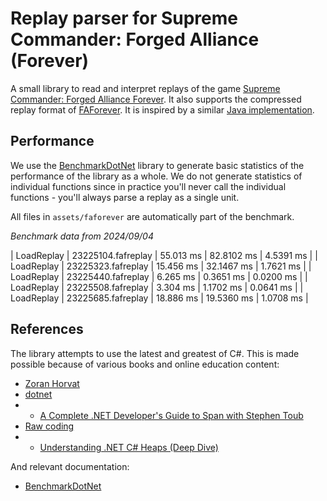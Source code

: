 # Replay parser for Supreme Commander: Forged Alliance (Forever)

A small library to read and interpret replays of the game [Supreme Commander: Forged Alliance Forever](https://store.steampowered.com/app/9420/Supreme_Commander_Forged_Alliance/). It also supports the compressed replay format of [FAForever](https://faforever.com/). It is inspired by a similar [Java implementation](https://github.com/FAForever/faf-java-commons/blob/develop/faf-commons-data/src/main/java/com/faforever/commons/replay/ReplayLoader.java).

## Performance

We use the [BenchmarkDotNet](https://www.myget.org/feed/benchmarkdotnet/package/nuget/BenchmarkDotNet) library to generate basic statistics of the performance of the library as a whole. We do not generate statistics of individual functions since in practice you'll never call the individual functions - you'll always parse a replay as a single unit.

All files in `assets/faforever` are automatically part of the benchmark.

_Benchmark data from 2024/09/04_

| LoadReplay | 23225104.fafreplay | 55.013 ms | 82.8102 ms | 4.5391 ms |
| LoadReplay | 23225323.fafreplay | 15.456 ms | 32.1467 ms | 1.7621 ms |
| LoadReplay | 23225440.fafreplay | 6.265 ms | 0.3651 ms | 0.0200 ms |
| LoadReplay | 23225508.fafreplay | 3.304 ms | 1.1702 ms | 0.0641 ms |
| LoadReplay | 23225685.fafreplay | 18.886 ms | 19.5360 ms | 1.0708 ms |

## References

The library attempts to use the latest and greatest of C#. This is made possible because of various books and online education content:

- [Zoran Horvat](https://www.youtube.com/@zoran-horvat)
- [dotnet](https://www.youtube.com/@dotnet)
- - [A Complete .NET Developer's Guide to Span with Stephen Toub](https://www.youtube.com/watch?v=5KdICNWOfEQ)
- [Raw coding](https://www.youtube.com/@RawCoding)
- - [Understanding .NET C# Heaps (Deep Dive)](https://www.youtube.com/watch?v=TnDRzHZbOio)

And relevant documentation:

- [BenchmarkDotNet](https://benchmarkdotnet.org/articles/overview.html)

